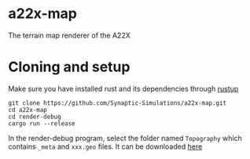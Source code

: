 # a22x-map
The terrain map renderer of the A22X

# Cloning and setup
Make sure you have installed rust and its dependencies through [rustup](https://rustup.rs/)

```shell
git clone https://github.com/Synaptic-Simulations/a22x-map.git
cd a22x-map
cd render-debug
cargo run --release
```

In the render-debug program, select the folder named `Topography` which contains `_meta` and `xxx.geo` files. It can be downloaded [here](https://drive.google.com/drive/folders/1UmYPclhpSLdwLS4S6y1qJ0hAvBqozJbt?usp=sharing)
